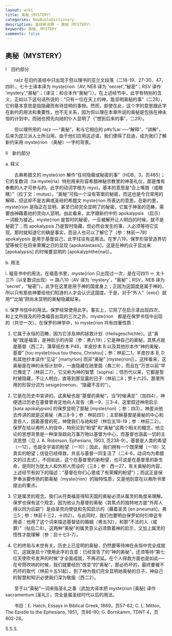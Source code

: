 ```yaml
---
layout: wiki
title: 奥秘（MYSTERY）
categories: NewBibleDictionary
description: 圣经新词典 - 奥秘（MYSTERY）
keywords: 奥秘, MYSTERY
comments: false
---
```


## 奥秘（MYSTERY）

Ⅰ　旧约部分

　　ra{z 在旧约圣经中只出现于但以理书的亚兰文段落（二18-19、27-30、47，四9），七十士译本译为 myste{rion（AV, NEB 译为 'secret',“秘密”；RSV 译作 'mystery',“奥秘”；〔译注：和合本作“奥秘”〕）。在上述经节中，此字有特别的含义，正如以下这句话所说的：“只有一位在天上的神，能显明奥秘的事”（二28），它的基本意思是指隐藏而有待显明的事物。然而，即使在此，这个字的意思跟此字在新约的用法和重要性，也不无关系，因为但以理在本章所说的奥秘是包括在神永恒的计划中，而祂也预先向祂的仆人显明了（“想到后来的事”，二29）。

　　但以理所用的 ra{z ──“奥秘”，和与它相应的 p#s%ar ──“解释”、“讲解”，后来为昆兰派人士所沿用。由于他们应用这述语，我们便得了启迪，成为我们了解新约采用 myste{rion （奥秘）一字的背景。

Ⅱ　新约部分

a. 释义

　　古典希腊文的 myste{rion 解作“任何隐蔽或秘密的事”（HDB，3，页465）；它的复数词（ta myste{ria）特别用来形容希腊神秘宗教里的神圣礼仪，那是惟有奉教的人才可参与的。此字的动词字根为 myo{，基本的意思是“合上嘴唇（或眼睛）”（拉丁文：mutus）。“奥秘”可指一个没有答案的秘密，而这也是今日常用的解释，但这却不是古典或圣经的希腊文 myste{rion 所表达的意思。在新约里，myste{rion 是指正在显明、甚至已经完全显明了的秘密，它属于神圣的范畴，需要由神藉着祂的灵向人显明。由此看来，此字跟新约中的 apokalypsis （启示）一词极为接近。myste{rion 是暂时的秘密，一旦被解开让人明白的时候，就不是秘密了；而 apokalypsis 乃是暂时隐藏，但必然会发生的事，人必须等待它实现，那时就知道它的确是事实，而且人也可以了解它了（参：林前一7的 apokalypsis 是用于基督自己，此字往往有这用法。在罗八19，保罗形容受造界切望等候它在将来荣耀之日的显现 [apokatastasis]，这是在神的众子显出来 [apokalypsis] 的时候要显明的 [apokalyphthe{nai]）。

b. 用法

i. 福音书中的用法。在福音书里，myste{rion 只出现过一次，是在可四11 ＝ 太十三11（以复数词出现）＝ 路八10（AV 译为 'mystery'，“奥秘”；RSV，NEB 译为 'secret'，“秘密”）。此字在这里是用于神的国度身上；正因为这国度是属于神的，所以只有那些神要给他们知道的人才会认识这国度。于是，对于“外人”（exo{）就用*“比喻”把尚未显明的奥秘隐藏起来。

ii. 保罗书信中的用法。保罗经常使用此字。事实上，它除了在启示录出现四次，和上文所提及的符类福音出现的三次之外，myste{rion　都是在保罗书信中出现的（共廿一次）。在保罗的神学中，to myste{rion 共有四重性质：

1. 它属于永恒的范畴，因为它涉及神的拯救计划（Heilsgeschichte）。这“奥秘”就是福音，是神启示的内容（参：弗六19）；它是神自己的奥秘，其焦点就是基督（西二2，蒲草纸抄本 P46，羊皮抄本 B 以及其他抄本作“神的奥秘，基督” [tou myste{rious tou theou, Christou]；参：林前二1，羊皮抄本 B, D 和其他抄本读作“见证” [martyrion] 而非“奥秘” [myste{rion]）。这样看来，这奥秘是在神的永恒计划中，一直隐藏在祂里面（弗三9），而且在“万世以前”早已豫定了（林前二7），它又称为神的智慧（sophia）；但历代以来，它都是暂时被隐藏，不让人明白，直等到那显露的日子（林前二8；罗十六25，那里所用的形容分词为 sesige{menon，“隐藏不言的”）。

2. 它是在历史中宣讲的。这奥秘也是“基督的奥秘”，当“时候满足”（加四4），神便透过历史在基督里肯定地向人宣告（弗一9，三3-4，这里叙述神用启示 [kata apokalypsin] 的保罗显明了那秘 [myste{rion] ；参：四3）。神差派他去传讲的就是这奥秘（弗三8-9；参：林前四1）；主耶稣基督是奥秘的中心和宣告人，因着基督的死，神使我们与祂和好（林后五18-19；参：林前二2）。保罗在给以弗所人的信中，特别论到“盼望”和“奥秘”这两个相关的概念，他立论的思想背景是一种渐渐趋向万事万物以基督为中心，而基督也涵盖一切的主流思想（见 J. A. Robinson, Ephesians, 1903, 页238-9）。基督是人类的希望（一12），也是全宇宙的盼望（一10）；因此，我们拥有一个既荣耀（一18）又真实的盼望；信徒已经得救，并且与基督一同复活了（二4-6，动词均为希腊文的过去式）。不但如此，这个在基督里的新盼望，也可说是在基督里的新生命，是同时为犹太人和外邦人而设的（三8；参：西一27，有关奥秘的内容，上述经节有如下的描述：“基督在你们心里成了有荣耀的盼望”）；而这正是保罗奉派要传扬的那奥秘（myste{rion）的独特性质，又是他刻意在以弗所书里提出的重点。

3. 它是属灵的观念。我们从符类福音得知天国的奥秘必须从属灵的角度来理解。保罗也保有这个观念，因为他认为基督的奥秘（其焦点的独特地方是“外邦人得以同为后嗣”）是由圣灵向使徒和先知启示的（藉着圣灵 [en pneumati]，弗三5；参：林前十三2，十四2）。与此同时，我们也要明白保罗如何引申这专用语：他用了这个词来描述基督徒的婚姻（弗五32），和那“不法的人（或罪）”（帖后二8）。这两种“奥秘”的属灵意义必须靠着神的启示，又加上属灵的悟性才能理解（参：启十七3-7）。

4. 它的终局与末世有关。历史上已显明的奥秘，仍然要等待神在永恒中完全成就它。这就是启十7使用此字的含意：已经宣告了的“神的奥秘”，还须等待“第七位天使吹号发声的时候”才全面成就，不再迟延。在个人得救方面也是如此──在号筒吹响的时候，我们就要经历“改变”的“奥秘”，那必朽坏的，最终要被不朽坏的取代（林前十五51起）。到了神为我们完全显明祂奥秘的日子，神自己的智慧和知识必使我们深为敬服（西二2）。

　　至于以“奥秘”一词来指圣礼之事（武加大译本把 myste{rion [奥秘] 译作 sacramentum [圣礼]），完全是属圣经时代以后的用法。

　　书目：E. Hatch, Essays in Biblical Greek, 1889，页57-62; C. L. Mitton, The Epistle to the Ephesians, 1951，页86-90; G. Bornkamm, TDNT 4，页802-28。

S.S.S.








